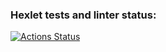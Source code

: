 ### Hexlet tests and linter status:
[![Actions Status](https://github.com/SimichAlexander/frontend-project-46/actions/workflows/hexlet-check.yml/badge.svg)](https://github.com/SimichAlexander/frontend-project-46/actions)